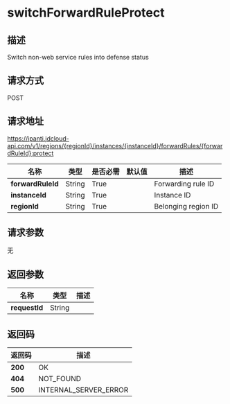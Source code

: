 # switchForwardRuleProtect


## 描述
Switch non-web service rules into defense status

## 请求方式
POST

## 请求地址
https://ipanti.jdcloud-api.com/v1/regions/{regionId}/instances/{instanceId}/forwardRules/{forwardRuleId}:protect

|名称|类型|是否必需|默认值|描述|
|---|---|---|---|---|
|**forwardRuleId**|String|True||Forwarding rule ID|
|**instanceId**|String|True||Instance ID|
|**regionId**|String|True||Belonging region ID|

## 请求参数
无


## 返回参数
|名称|类型|描述|
|---|---|---|
|**requestId**|String||



## 返回码
|返回码|描述|
|---|---|
|**200**|OK|
|**404**|NOT_FOUND|
|**500**|INTERNAL_SERVER_ERROR|
